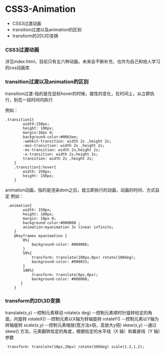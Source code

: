 # CSS3-Animation

* CSS3过渡动画
* transition过渡以及animation的区别
* transform的2D\3D变换

### CSS3过渡动画
详见index.html，目前只有五六种动画，未来会不断补充，也作为自己和他人学习的css动画库


### transition过渡以及animation的区别

transition过渡-指的是在鼠标hover的时候，属性的变化，在时间上，从立即执行，到在一段时间内执行

例如：
````
.transition1{
        width:150px;
        height: 100px;
        margin:10px 0;
        background-color:#00b3ee;
        -webkit-transition: width 2s ,height 2s;
        -moz-transition: width 2s ,height 2s;
        -ms-transition: width 2s,height 2s;
        -o-transition: width 2s,height 2s;
        transition: width 2s ,height 2s;
    }
    .transition1:hover{
        width: 250px;
        height: 150px;
    }
````

animation动画，指的是渲染dom之后，就立即执行的动画，动画的时间、方式自定
例如：
````
 .animation{
        width: 150px;
        height: 100px;
        margin: 10px 0;
        background-color:#000088 ;
        animation:myanimation 3s linear infinite;
    }
    @keyframes myanimation {
        0%{
            background-color: #000088;
        }
        50%{
            transform: translate(100px,0px) rotate(180deg);
            background-color: #990033;
        }
        100%{
            transform: translate(0px,0px);
            background-color: #000088;
       }
    }

````

### transform的2D\3D变换
translate(x,y)  --控制元素移动
rotate(x deg)   --控制元素顺时针旋转给定的角度。内旋转
rotateX()       --控制元素以X轴为转轴旋转
rotateY()       --控制元素以Y轴为转轴旋转
scale(x,y)  --控制元素缩放(宽方法x倍，高放大y倍)
skew(x,y)    --通过 skew() 方法，元素翻转给定的角度，根据给定的水平线（X 轴）和垂直线（Y 轴）参数
````
 transform: translate(10px,20px) rotate(360deg) scale(1.2,1.2);
````

